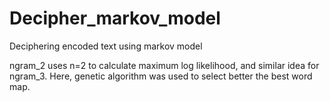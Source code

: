 # Decipher_markov_model
Deciphering encoded text using markov model


ngram_2 uses n=2 to calculate maximum log likelihood, and similar idea for ngram_3.
Here, genetic algorithm was used to select better the best word map. 
